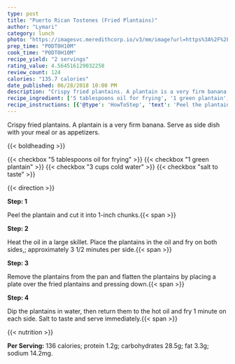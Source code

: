 ```yaml
---
type: post
title: "Puerto Rican Tostones (Fried Plantains)"
author: "Lymari"
category: lunch
photo: "https://imagesvc.meredithcorp.io/v3/mm/image?url=https%3A%2F%2Fimages.media-allrecipes.com%2Fuserphotos%2F3598313.jpg"
prep_time: "P0DT0H10M"
cook_time: "P0DT0H10M"
recipe_yield: "2 servings"
rating_value: 4.564516129032258
review_count: 124
calories: "135.7 calories"
date_published: 06/28/2018 10:00 PM
description: "Crispy fried plantains. A plantain is a very firm banana. Serve as side dish with your meal or as appetizers."
recipe_ingredient: ['5 tablespoons oil for frying', '1 green plantain', '3 cups cold water', 'salt to taste']
recipe_instructions: [{'@type': 'HowToStep', 'text': 'Peel the plantain and cut it into 1-inch chunks.\n'}, {'@type': 'HowToStep', 'text': 'Heat the oil in a large skillet. Place the plantains in the oil and fry on both sides,; approximately 3 1/2 minutes per side.\n'}, {'@type': 'HowToStep', 'text': 'Remove the plantains from the pan and flatten the plantains by placing a plate over the fried plantains and pressing down.\n'}, {'@type': 'HowToStep', 'text': 'Dip the plantains in water, then return them to the hot oil and fry 1 minute on each side. Salt to taste and serve immediately.\n'}]
---
```


Crispy fried plantains. A plantain is a very firm banana. Serve as side dish with your meal or as appetizers. 

{{< boldheading >}}

{{< checkbox "5 tablespoons oil for frying" >}}
{{< checkbox "1  green plantain" >}}
{{< checkbox "3 cups cold water" >}}
{{< checkbox "salt to taste" >}}


{{< direction >}}

**Step: 1**

Peel the plantain and cut it into 1-inch chunks.{{< span >}}

**Step: 2**

Heat the oil in a large skillet. Place the plantains in the oil and fry on both sides,; approximately 3 1/2 minutes per side.{{< span >}}

**Step: 3**

Remove the plantains from the pan and flatten the plantains by placing a plate over the fried plantains and pressing down.{{< span >}}

**Step: 4**

Dip the plantains in water, then return them to the hot oil and fry 1 minute on each side. Salt to taste and serve immediately.{{< span >}}

{{< nutrition >}}

**Per Serving:** 136 calories; protein 1.2g; carbohydrates 28.5g; fat 3.3g; sodium 14.2mg.